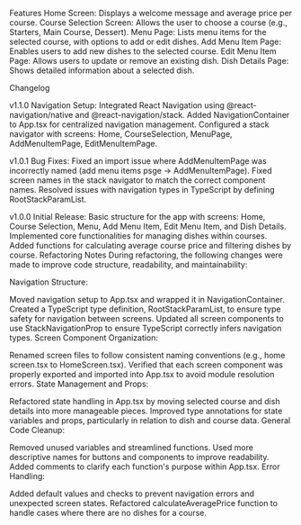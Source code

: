 Features
Home Screen: Displays a welcome message and average price per course.
Course Selection Screen: Allows the user to choose a course (e.g., Starters, Main Course, Dessert).
Menu Page: Lists menu items for the selected course, with options to add or edit dishes.
Add Menu Item Page: Enables users to add new dishes to the selected course.
Edit Menu Item Page: Allows users to update or remove an existing dish.
Dish Details Page: Shows detailed information about a selected dish.

Changelog

v1.1.0
Navigation Setup: Integrated React Navigation using @react-navigation/native and @react-navigation/stack.
Added NavigationContainer to App.tsx for centralized navigation management.
Configured a stack navigator with screens: Home, CourseSelection, MenuPage, AddMenuItemPage, EditMenuItemPage.

v1.0.1
Bug Fixes:
Fixed an import issue where AddMenuItemPage was incorrectly named (add menu items psge -> AddMenuItemPage).
Fixed screen names in the stack navigator to match the correct component names.
Resolved issues with navigation types in TypeScript by defining RootStackParamList.

v1.0.0
Initial Release:
Basic structure for the app with screens: Home, Course Selection, Menu, Add Menu Item, Edit Menu Item, and Dish Details.
Implemented core functionalities for managing dishes within courses.
Added functions for calculating average course price and filtering dishes by course.
Refactoring Notes
During refactoring, the following changes were made to improve code structure, readability, and maintainability:

Navigation Structure:

Moved navigation setup to App.tsx and wrapped it in NavigationContainer.
Created a TypeScript type definition, RootStackParamList, to ensure type safety for navigation between screens.
Updated all screen components to use StackNavigationProp to ensure TypeScript correctly infers navigation types.
Screen Component Organization:

Renamed screen files to follow consistent naming conventions (e.g., home screen.tsx to HomeScreen.tsx).
Verified that each screen component was properly exported and imported into App.tsx to avoid module resolution errors.
State Management and Props:

Refactored state handling in App.tsx by moving selected course and dish details into more manageable pieces.
Improved type annotations for state variables and props, particularly in relation to dish and course data.
General Code Cleanup:

Removed unused variables and streamlined functions.
Used more descriptive names for buttons and components to improve readability.
Added comments to clarify each function's purpose within App.tsx.
Error Handling:

Added default values and checks to prevent navigation errors and unexpected screen states.
Refactored calculateAveragePrice function to handle cases where there are no dishes for a course.
